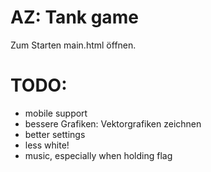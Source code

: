 # AZ: Tank game

Zum Starten main.html öffnen.


# TODO:
- mobile support
- bessere Grafiken: Vektorgrafiken zeichnen
- better settings
- less white!
- music, especially when holding flag
